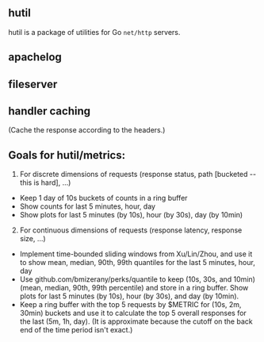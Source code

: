 ## hutil

hutil is a package of utilities for Go `net/http` servers.

## apachelog

## fileserver

## handler caching

(Cache the response according to the headers.)

## Goals for hutil/metrics:

1. For discrete dimensions of requests (response status, path [bucketed -- this is hard], ...)
  * Keep 1 day of 10s buckets of counts in a ring buffer
  * Show counts for last 5 minutes, hour, day
  * Show plots for last 5 minutes (by 10s), hour (by 30s), day (by 10min)
2. For continuous dimensions of requests (response latency, response size, ...)
  * Implement time-bounded sliding windows from Xu/Lin/Zhou, and use it to show mean, median, 90th, 99th
    quantiles for the last 5 minutes, hour, day
  * Use github.com/bmizerany/perks/quantile to keep (10s, 30s, and 10min) (mean, median, 90th, 99th
    percentile) and store in a ring buffer. Show plots for last 5 minutes (by 10s), hour (by 30s), and day
    (by 10min).
  * Keep a ring buffer with the top 5 requests by $METRIC for (10s, 2m, 30min) buckets and use it to
    calculate the top 5 overall responses for the last (5m, 1h, day). (It is approximate because the
    cutoff on the back end of the time period isn't exact.)
